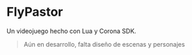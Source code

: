 # FlyPastor

Un videojuego hecho con Lua y Corona SDK.

> Aún en desarrollo, falta diseño de escenas y personajes
